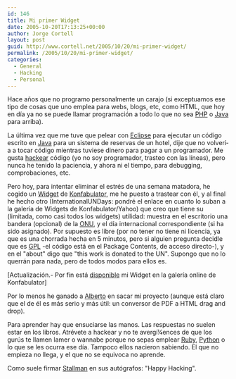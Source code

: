 ```yaml
---
id: 146
title: Mi primer Widget
date: 2005-10-20T17:13:25+00:00
author: Jorge Cortell
layout: post
guid: http://www.cortell.net/2005/10/20/mi-primer-widget/
permalink: /2005/10/20/mi-primer-widget/
categories:
  - General
  - Hacking
  - Personal
---
```

Hace años que no programo personalmente un carajo (si exceptuamos ese tipo de cosas que uno emplea para webs, blogs, etc, como HTML, que hoy en dí­a ya no se puede llamar programación a todo lo que no sea [PHP](http://www.php.net/) o [Java](http://www.java.com/es/) para arriba).

La última vez que me tuve que pelear con [Eclipse](http://www.eclipse.org/) para ejecutar un código escrito en [Java](http://www.java.com/es/) para un sistema de reservas de un hotel, dije que no volverí­a a tocar código mientras tuviese dinero para pagar a un programador. Me gusta [hackear](http://es.wikipedia.org/wiki/í‰tica_hacker) código (yo no soy programador, trasteo con las lí­neas), pero nunca he tenido la paciencia, y ahora ni el tiempo, para debugging, comprobaciones, etc.

Pero hoy, para intentar eliminar el estrés de una semana matadora, he cogido un [Widget](http://www.widgetgallery.com/) de [Konfabulator](http://www.konfabulator.com/), me he puesto a trastear con él, y al final he hecho otro (InternationalUNDays: pondré el enlace en cuanto lo suban a la galerí­a de Widgets de Konfabulator/Yahoo) que creo que tiene su (limitada, como casi todos los widgets) utilidad: muestra en el escritorio una bandera (opcional) de la [ONU](http://www.un.org/spanish/), y el dí­a internacional correspondiente (si ha sido asignado). Por supuesto es libre (por no tener no tiene ni licencia, ya que es una chorrada hecha en 5 minutos, pero si alguien pregunta decidle que es [GPL](http://www.fsf.org/licensing/licenses/gpl.html) -el código está en el Package Contents, de acceso directo-), y en el "about" digo que "this work is donated to the UN". Supongo que no lo querrán para nada, pero de todos modos para ellos es.

[Actualización.- Por fin está [disponible](http://www.widgetgallery.com/view.php?widget=37646) mi Widget en la galerí­a online de Konfabulator]

Por lo menos he ganado a [Alberto](http://www.faq-mac.com/bitacoras/brocolifresco/?page_id=234) en sacar mi proyecto (aunque está claro que el de él es más serio y más útil: un conversor de PDF a HTML drag and drop).

Para aprender hay que ensuciarse las manos. Las respuestas no suelen estar en los libros. Atrévete a hackear y no te avergí¼ences de que los gurús te llamen lamer o wannabe porque no sepas emplear [Ruby](http://www.rubyonrails.com/), [Python](http://www.python.org/doc/Humor.html) o lo que se les ocurra ese dí­a. Tampoco ellos nacieron sabiendo. El que no empieza no llega, y el que no se equivoca no aprende.

Como suele firmar [Stallman](http://www.stallman.org/) en sus autógrafos: "Happy Hacking".